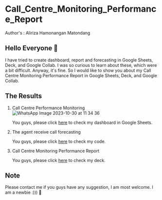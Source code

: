 # Call_Centre_Monitoring_Performance_Report
Author's : Aliriza Hamonangan Matondang
## Hello Everyone 👋
I have tried to create dashboard, report and forecasting in Google Sheets, Deck, and Google Collab. I was so curious to learn about these, which were a bit difficult. Anyway, it's fine. So I would like to show you about my Call Centre Monitoring Performance Report in Google Sheets, Deck, and Google Collab.
## The Results
1. Call Centre Performance Monitoring
![WhatsApp Image 2023-10-30 at 11 34 36](https://github.com/Alirizahm/Call_Centre_Monitoring_Performance_Report/assets/92624520/4e1aec23-1e06-4cd7-b127-174b168044f5)

   You guys, please click [here](https://docs.google.com/spreadsheets/d/1sFOYg2KWqFsgjDClcwwE8J9WhDv9QxZhqc-oteDN9oY/edit?pli=1#gid=313071633) to check my dashboard in Google Sheets.

2. The agent receive call forecasting

   You guys, please click [here](https://colab.research.google.com/drive/1k8jzj03-yol91eWK_eLFE2HvKZZzThr9#scrollTo=1TauXv4Uzd3W) to check my code.

3. Call Centre Monitoring Performance Report

   You guys, please click [here](https://docs.google.com/presentation/d/1-Iw5rbgivXxqs5dEMaX7HojYzeVioGWgFJXGW6ahELw/edit#slide=id.gdcb566e1d5_0_62) to check my deck.  
 ## Note 
Please contact me if you guys have any suggestion, I am most welcome. I am a newbie :))) 🤖
